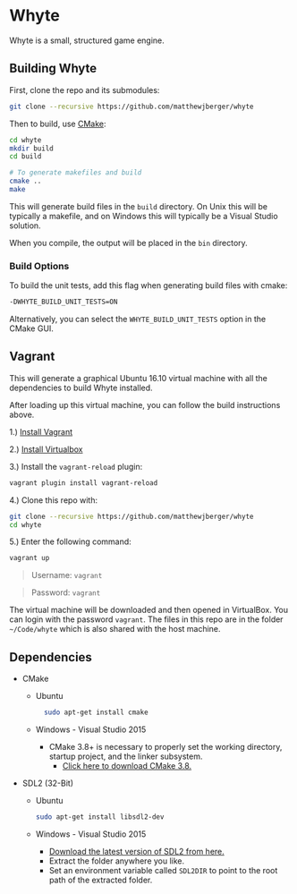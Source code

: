 # Whyte

Whyte is a small, structured game engine.

## Building Whyte

First, clone the repo and its submodules:

```bash
git clone --recursive https://github.com/matthewjberger/whyte
```

Then to build, use [CMake](https://cmake.org/):

```bash
cd whyte
mkdir build
cd build

# To generate makefiles and build
cmake ..
make
```

This will generate build files in the `build` directory. On Unix this will be typically a makefile, and on Windows this will typically be a Visual Studio solution.

When you compile, the output will be placed in the `bin` directory.

### Build Options

To build the unit tests, add this flag when generating build files with cmake:

```bash
-DWHYTE_BUILD_UNIT_TESTS=ON
```

Alternatively, you can select the `WHYTE_BUILD_UNIT_TESTS` option in the CMake GUI.

## Vagrant

This will generate a graphical Ubuntu 16.10 virtual machine with all the dependencies to build Whyte installed.

After loading up this virtual machine, you can follow the build instructions above.

1.) [Install Vagrant](https://www.vagrantup.com/downloads.html)

2.) [Install Virtualbox](https://www.virtualbox.org/wiki/Downloads)

3.) Install the `vagrant-reload` plugin:

```bash
vagrant plugin install vagrant-reload
```

4.) Clone this repo with:

```bash
git clone --recursive https://github.com/matthewjberger/whyte
cd whyte
```

5.) Enter the following command:

```bash
vagrant up
```

> Username: `vagrant`

> Password: `vagrant`

The virtual machine will be downloaded and then opened in VirtualBox. You can login with the password `vagrant`. The files in this repo are in the folder `~/Code/whyte` which is also shared with the host machine.

## Dependencies

* CMake
  * Ubuntu
  
    ```bash
      sudo apt-get install cmake
    ``` 
    
  * Windows - Visual Studio 2015
    * CMake 3.8+ is necessary to properly set the working directory, startup project, and the linker subsystem.
      * [Click here to download CMake 3.8.](https://cmake.org/download/)

* SDL2 (32-Bit)
  * Ubuntu
  
    ```bash
    sudo apt-get install libsdl2-dev
    ```
    
  * Windows - Visual Studio 2015
    * [Download the latest version of SDL2 from here.](https://buildbot.libsdl.org/sdl-builds/sdl-visualstudio/)
    * Extract the folder anywhere you like.
    * Set an environment variable called `SDL2DIR` to point to the root path of the extracted folder.

